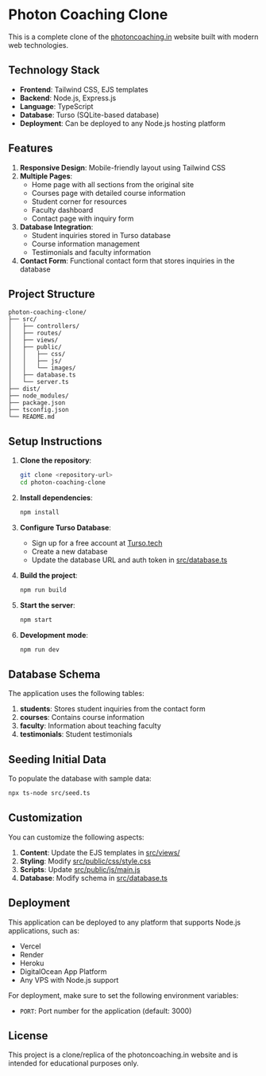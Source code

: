 # Photon Coaching Clone

This is a complete clone of the [photoncoaching.in](http://photoncoaching.in) website built with modern web technologies.

## Technology Stack

- **Frontend**: Tailwind CSS, EJS templates
- **Backend**: Node.js, Express.js
- **Language**: TypeScript
- **Database**: Turso (SQLite-based database)
- **Deployment**: Can be deployed to any Node.js hosting platform

## Features

1. **Responsive Design**: Mobile-friendly layout using Tailwind CSS
2. **Multiple Pages**:
   - Home page with all sections from the original site
   - Courses page with detailed course information
   - Student corner for resources
   - Faculty dashboard
   - Contact page with inquiry form
3. **Database Integration**: 
   - Student inquiries stored in Turso database
   - Course information management
   - Testimonials and faculty information
4. **Contact Form**: Functional contact form that stores inquiries in the database

## Project Structure

```
photon-coaching-clone/
├── src/
│   ├── controllers/
│   ├── routes/
│   ├── views/
│   ├── public/
│   │   ├── css/
│   │   ├── js/
│   │   └── images/
│   ├── database.ts
│   └── server.ts
├── dist/
├── node_modules/
├── package.json
├── tsconfig.json
└── README.md
```

## Setup Instructions

1. **Clone the repository**:
   ```bash
   git clone <repository-url>
   cd photon-coaching-clone
   ```

2. **Install dependencies**:
   ```bash
   npm install
   ```

3. **Configure Turso Database**:
   - Sign up for a free account at [Turso.tech](https://turso.tech)
   - Create a new database
   - Update the database URL and auth token in [src/database.ts](file:///C:/Users/HP/Documents/gpt-pilot/workspace/photon-coaching-clone/src/database.ts)

4. **Build the project**:
   ```bash
   npm run build
   ```

5. **Start the server**:
   ```bash
   npm start
   ```

6. **Development mode**:
   ```bash
   npm run dev
   ```

## Database Schema

The application uses the following tables:

1. **students**: Stores student inquiries from the contact form
2. **courses**: Contains course information
3. **faculty**: Information about teaching faculty
4. **testimonials**: Student testimonials

## Seeding Initial Data

To populate the database with sample data:

```bash
npx ts-node src/seed.ts
```

## Customization

You can customize the following aspects:

1. **Content**: Update the EJS templates in [src/views/](file:///C:/Users/HP/Documents/gpt-pilot/workspace/photon-coaching-clone/src/views/)
2. **Styling**: Modify [src/public/css/style.css](file:///C:/Users/HP/Documents/gpt-pilot/workspace/photon-coaching-clone/src/public/css/style.css)
3. **Scripts**: Update [src/public/js/main.js](file:///C:/Users/HP/Documents/gpt-pilot/workspace/photon-coaching-clone/src/public/js/main.js)
4. **Database**: Modify schema in [src/database.ts](file:///C:/Users/HP/Documents/gpt-pilot/workspace/photon-coaching-clone/src/database.ts)

## Deployment

This application can be deployed to any platform that supports Node.js applications, such as:

- Vercel
- Render
- Heroku
- DigitalOcean App Platform
- Any VPS with Node.js support

For deployment, make sure to set the following environment variables:

- `PORT`: Port number for the application (default: 3000)

## License

This project is a clone/replica of the photoncoaching.in website and is intended for educational purposes only.